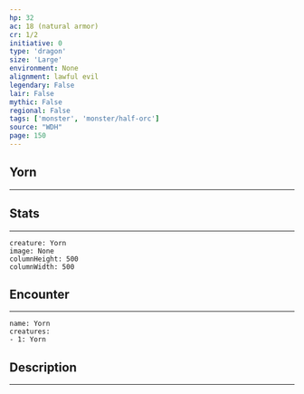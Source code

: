 ```yaml
---
hp: 32
ac: 18 (natural armor)
cr: 1/2
initiative: 0
type: 'dragon'    
size: 'Large'
environment: None
alignment: lawful evil
legendary: False
lair: False
mythic: False
regional: False
tags: ['monster', 'monster/half-orc']
source: "WDH"
page: 150
---
```


## Yorn
---



## Stats
---

```statblock
creature: Yorn
image: None
columnHeight: 500
columnWidth: 500
```

## Encounter
---

```encounter-table
name: Yorn
creatures:
- 1: Yorn
```

## Description
---




